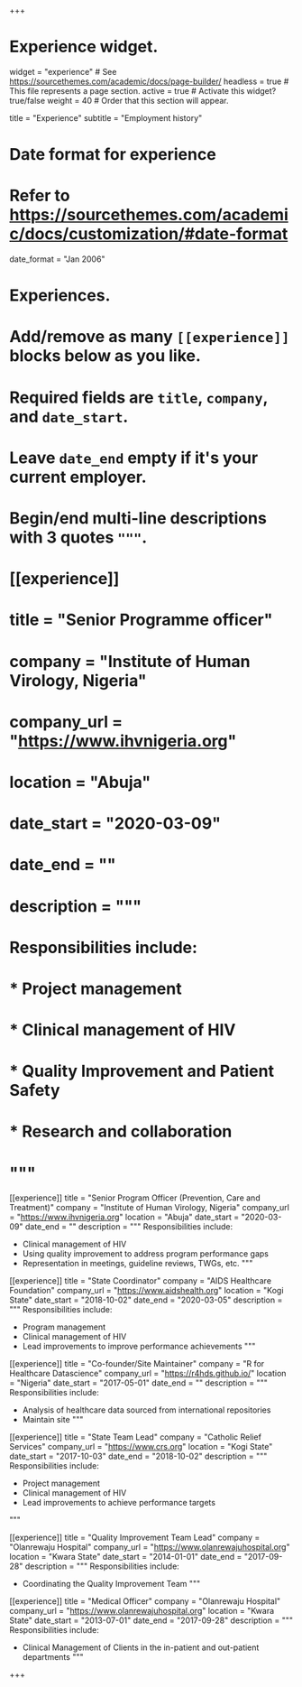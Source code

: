 +++
# Experience widget.
widget = "experience"  # See https://sourcethemes.com/academic/docs/page-builder/
headless = true  # This file represents a page section.
active = true  # Activate this widget? true/false
weight = 40  # Order that this section will appear.

title = "Experience"
subtitle = "Employment history"

# Date format for experience
#   Refer to https://sourcethemes.com/academic/docs/customization/#date-format
date_format = "Jan 2006"

# Experiences.
#   Add/remove as many `[[experience]]` blocks below as you like.
#   Required fields are `title`, `company`, and `date_start`.
#   Leave `date_end` empty if it's your current employer.
#   Begin/end multi-line descriptions with 3 quotes `"""`.
# [[experience]]
#   title = "Senior Programme officer"
#   company = "Institute of Human Virology, Nigeria"
#   company_url = "https://www.ihvnigeria.org"
#   location = "Abuja"
#   date_start = "2020-03-09"
#   date_end = ""
#   description = """
#   Responsibilities include:
#   
#   * Project management
#   * Clinical management of HIV
#   * Quality Improvement and Patient Safety
#   * Research and collaboration
#   """


[[experience]]
  title = "Senior Program Officer (Prevention, Care and Treatment)"
  company = "Institute of Human Virology, Nigeria"
  company_url = "https://www.ihvnigeria.org"
  location = "Abuja"
  date_start = "2020-03-09"
  date_end = ""
  description = """
  Responsibilities include:
  
  * Clinical management of HIV
  * Using quality improvement to address program performance gaps
  * Representation in meetings, guideline reviews, TWGs, etc.
  """


[[experience]]
  title = "State Coordinator"
  company = "AIDS Healthcare Foundation"
  company_url = "https://www.aidshealth.org"
  location = "Kogi State"
  date_start = "2018-10-02"
  date_end = "2020-03-05"
  description = """
  Responsibilities include:
  
  * Program management
  * Clinical management of HIV
  * Lead improvements to improve performance achievements
  """


[[experience]]
  title = "Co-founder/Site Maintainer"
  company = "R for Healthcare Datascience"
  company_url = "https://r4hds.github.io/"
  location = "Nigeria"
  date_start = "2017-05-01"
  date_end = ""
  description = """
  Responsibilities include:
  
  * Analysis of healthcare data sourced from international repositories
  * Maintain site
  """
  
[[experience]]
  title = "State Team Lead"
  company = "Catholic Relief Services"
  company_url = "https://www.crs.org"
  location = "Kogi State"
  date_start = "2017-10-03"
  date_end = "2018-10-02"
  description = """
  Responsibilities include:
  
  * Project management
  * Clinical management of HIV
  * Lead improvements to achieve performance targets

  """ 

[[experience]]
  title = "Quality Improvement Team Lead"
  company = "Olanrewaju Hospital"
  company_url = "https://www.olanrewajuhospital.org"
  location = "Kwara State"
  date_start = "2014-01-01"
  date_end = "2017-09-28"
  description = """
  Responsibilities include:
  
  * Coordinating the Quality Improvement Team
  """  
  
[[experience]]
  title = "Medical Officer"
  company = "Olanrewaju Hospital"
  company_url = "https://www.olanrewajuhospital.org"
  location = "Kwara State"
  date_start = "2013-07-01"
  date_end = "2017-09-28"
  description = """
  Responsibilities include:
  
  * Clinical Management of Clients in the in-patient and out-patient departments
  """  
  
+++
